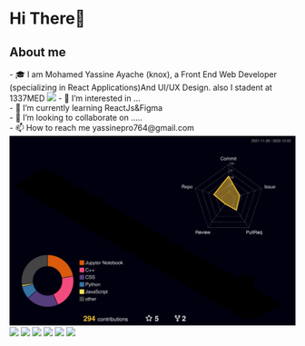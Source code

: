<h1>Hi There👋</h1>
<h2>About me</h2>
- 🎓 I am Mohamed Yassine Ayache (knox), a Front End Web Developer (specializing in React Applications)And UI/UX Design. also I stadent at 1337MED <img src="https://user-images.githubusercontent.com/80540449/204174731-33bc9c60-a8e3-4d51-925a-878cf5695149.svg" width="50px"/>
- 👀 I’m interested in ... <br>
- 🌱 I’m currently learning ReactJs&Figma <br>
- 💞️ I’m looking to collaborate on ..... <br>
- 📫 How to reach me yassinepro764@gmail.com <br>


<img src="https://raw.githubusercontent.com/denvitko/denvitko/main/profile-3d-contrib/profile-night-rainbow.svg" />

<img src="https://user-images.githubusercontent.com/80540449/204174935-8b6f212b-18bc-4bcf-b17e-7130e2404e38.svg"  width="50px" />


<img src="https://user-images.githubusercontent.com/80540449/205087056-83beaa81-64ca-42b2-942d-079717ad1047.svg"  width="50px"/>

<img src="https://user-images.githubusercontent.com/80540449/205087151-600671f0-21af-4d14-af44-4631476732a3.svg"  width="50px"/>
<img src="https://user-images.githubusercontent.com/80540449/205087158-5adb285a-bf8d-48e8-a40e-916fa52bbacc.svg"  width="50px"/>
<img src="https://user-images.githubusercontent.com/80540449/205087168-47dc7445-2dd5-492f-9845-5650a2ecfbf1.svg"  width="50px"/>
<img src="https://user-images.githubusercontent.com/80540449/205087179-4ef2f856-aff0-4af5-a1bb-ac8331d857ba.svg"  width="50px"/>
